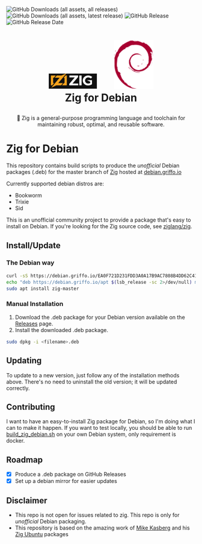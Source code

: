 ![GitHub Downloads (all assets, all releases)](https://img.shields.io/github/downloads/dariogriffo/zig-master-debian/total)
![GitHub Downloads (all assets, latest release)](https://img.shields.io/github/downloads/dariogriffo/zig-master-debian/latest/total)
![GitHub Release](https://img.shields.io/github/v/release/dariogriffo/zig-master-debian)
![GitHub Release Date](https://img.shields.io/github/release-date/dariogriffo/zig-master-debian)

<h1>
   <p align="center">
     <a href="https://github.com/ziglang/zig/"><img src="https://github.com/dariogriffo/zig-master-debian/blob/main/zig-logo.png" alt="Zig Logo" width="128" style="margin-right: 20px"></a>
     <a href="https://www.debian.org/"><img src="https://github.com/dariogriffo/zig-master-debian/blob/main/debian-logo.png" alt="Debian Logo" width="104" style="margin-left: 20px"></a>
     <br>Zig for Debian
   </p>
</h1>
<p align="center">
 👻 Zig is a general-purpose programming language and toolchain for maintaining robust, optimal, and reusable software.
</p>

# Zig for Debian

This repository contains build scripts to produce the _unofficial_ Debian packages
(.deb) for the master branch of [Zig](https://github.com/ziglang/zig) hosted at [debian.griffo.io](https://debian.griffo.io)

Currently supported debian distros are:
- Bookworm
- Trixie
- Sid

This is an unofficial community project to provide a package that's easy to
install on Debian. If you're looking for the Zig source code, see
[ziglang/zig](https://github.com/ziglang/zig).

## Install/Update

### The Debian way

```sh
curl -sS https://debian.griffo.io/EA0F721D231FDD3A0A17B9AC7808B4DD62C41256.asc | gpg --dearmor --yes -o /etc/apt/trusted.gpg.d/debian.griffo.io.gpg
echo "deb https://debian.griffo.io/apt $(lsb_release -sc 2>/dev/null) main" | sudo tee /etc/apt/sources.list.d/debian.griffo.io.list
sudo apt install zig-master
```

### Manual Installation

1. Download the .deb package for your Debian version available on
   the [Releases](https://github.com/dariogriffo/zig-master-debian/releases) page.
2. Install the downloaded .deb package.

```sh
sudo dpkg -i <filename>.deb
```
## Updating

To update to a new version, just follow any of the installation methods above. There's no need to uninstall the old version; it will be updated correctly.

## Contributing

I want to have an easy-to-install Zig package for Debian, so I'm doing what
I can to make it happen.
If you want to test locally, you should be able to run
[build_zig_debian.sh](https://github.com/dariogriffo/zig-master-debian/blob/main/build_zig_debian.sh)
on your own Debian system, only requirement is docker.

## Roadmap

- [x] Produce a .deb package on GitHub Releases
- [x] Set up a debian mirror for easier updates

## Disclaimer

- This repo is not open for issues related to zig. This repo is only for _unofficial_ Debian packaging.
- This repository is based on the amazing work of [Mike Kasberg](https://github.com/mkasberg) and his [Zig Ubuntu](https://github.com/mkasberg/ghostty-ubuntu) packages
